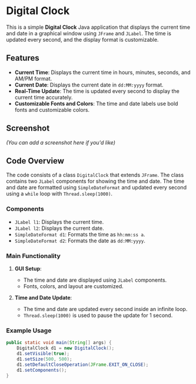 # Digital Clock

This is a simple **Digital Clock** Java application that displays the current time and date in a graphical window using `JFrame` and `JLabel`. The time is updated every second, and the display format is customizable.

## Features

- **Current Time**: Displays the current time in hours, minutes, seconds, and AM/PM format.
- **Current Date**: Displays the current date in `dd:MM:yyyy` format.
- **Real-Time Update**: The time is updated every second to display the current time accurately.
- **Customizable Fonts and Colors**: The time and date labels use bold fonts and customizable colors.

## Screenshot

*(You can add a screenshot here if you'd like)*

## Code Overview

The code consists of a class `DigitalClock` that extends `JFrame`. The class contains two `JLabel` components for showing the time and date. The time and date are formatted using `SimpleDateFormat` and updated every second using a `while` loop with `Thread.sleep(1000)`.

### Components

- `JLabel l1`: Displays the current time.
- `JLabel l2`: Displays the current date.
- `SimpleDateFormat d1`: Formats the time as `hh:mm:ss a`.
- `SimpleDateFormat d2`: Formats the date as `dd:MM:yyyy`.

### Main Functionality

1. **GUI Setup**: 
   - The time and date are displayed using `JLabel` components.
   - Fonts, colors, and layout are customized.
   
2. **Time and Date Update**: 
   - The time and date are updated every second inside an infinite loop.
   - `Thread.sleep(1000)` is used to pause the update for 1 second.

### Example Usage

```java
public static void main(String[] args) {
    DigitalClock d1 = new DigitalClock();
    d1.setVisible(true);
    d1.setSize(500, 500);
    d1.setDefaultCloseOperation(JFrame.EXIT_ON_CLOSE);
    d1.setComponents();
}
